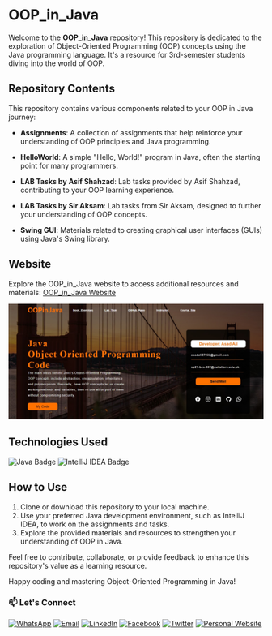 # OOP_in_Java

Welcome to the **OOP_in_Java** repository! This repository is dedicated to the exploration of Object-Oriented Programming (OOP) concepts using the Java programming language. It's a resource for 3rd-semester students diving into the world of OOP.

## Repository Contents

This repository contains various components related to your OOP in Java journey:

- **Assignments**: A collection of assignments that help reinforce your understanding of OOP principles and Java programming.

- **HelloWorld**: A simple "Hello, World!" program in Java, often the starting point for many programmers.

- **LAB Tasks by Asif Shahzad**: Lab tasks provided by Asif Shahzad, contributing to your OOP learning experience.

- **LAB Tasks by Sir Aksam**: Lab tasks from Sir Aksam, designed to further your understanding of OOP concepts.

- **Swing GUI**: Materials related to creating graphical user interfaces (GUIs) using Java's Swing library.

## Website

Explore the OOP_in_Java website to access additional resources and materials:
[OOP_in_Java Website](https://asadali27232.github.io/OOP_in_Java/)

![Website Screen Shot](siteSS.jpg)

## Technologies Used

![Java Badge](https://img.shields.io/badge/-Java-007396?style=flat-square&logo=java&logoColor=white)
![IntelliJ IDEA Badge](https://img.shields.io/badge/-IntelliJ%20IDEA-000000?style=flat-square&logo=intellij-idea&logoColor=white)

## How to Use

1. Clone or download this repository to your local machine.
2. Use your preferred Java development environment, such as IntelliJ IDEA, to work on the assignments and tasks.
3. Explore the provided materials and resources to strengthen your understanding of OOP in Java.

Feel free to contribute, collaborate, or provide feedback to enhance this repository's value as a learning resource.

Happy coding and mastering Object-Oriented Programming in Java!

### 📫 Let's Connect

[![WhatsApp](https://img.shields.io/badge/WhatsApp-25D366?style=for-the-badge&logo=whatsapp&logoColor=white)](https://wa.me/923074315952)
[![Email](https://img.shields.io/badge/Email-D14836?style=for-the-badge&logo=gmail&logoColor=white)](mailto:asadali27232@gmail.com)
[![LinkedIn](https://img.shields.io/badge/LinkedIn-0077B5?style=for-the-badge&logo=linkedin&logoColor=white)](https://www.linkedin.com/in/asadali27232/)
[![Facebook](https://img.shields.io/badge/Facebook-1877F2?style=for-the-badge&logo=facebook&logoColor=white)](https://www.facebook.com/asadalighaffar)
[![Twitter](https://img.shields.io/badge/Twitter-1DA1F2?style=for-the-badge&logo=twitter&logoColor=white)](https://twitter.com/asadali27232)
[![Personal Website](https://img.shields.io/badge/Personal%20Website-24292e?style=for-the-badge&logo=react&logoColor=white&color=purplr)](https://asadali27232.github.io/asadali27232)

